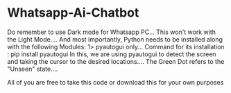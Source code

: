 # Whatsapp-Ai-Chatbot
Do remember to use Dark mode for Whatsapp PC... This won't work with the Light Mode.... And most importantly, Python needs to be installed along with the following Modules:
1> pyautogui only...
Command for its installation : pip install pyautogui
 In this, we are using pyautogui to detect the screen and taking  the cursor to the desired locations....
 The Green Dot refers to the "Unseen" state.... 
 
 All of you are free to take this code or download this for your own purposes
